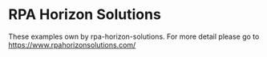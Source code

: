 # RPA Horizon Solutions 
These examples own by rpa-horizon-solutions. For more detail please go to https://www.rpahorizonsolutions.com/ 
